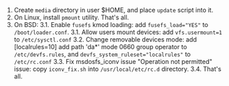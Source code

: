 1. Create `media` directory in user $HOME, and place `update` script into it.
2. On Linux, install `pmount` utility. That's all.
3. On BSD:
   3.1. Enable `fusefs` kmod loading: add `fusefs_load="YES"` to `/boot/loader.conf`.
   3.1. Allow users mount devices: add `vfs.usermount=1` to `/etc/sysctl.conf`
   3.2. Change removable devices mode: add
            [localrules=10]
            add path 'da*' mode 0660 group operator
        to `/etc/devfs.rules`, and `devfs_system_ruleset="localrules"` to `/etc/rc.conf`
   3.3. Fix msdosfs_iconv issue "Operation not permitted" issue: copy `iconv_fix.sh` into `/usr/local/etc/rc.d` directory. 
   3.4. That's all.
